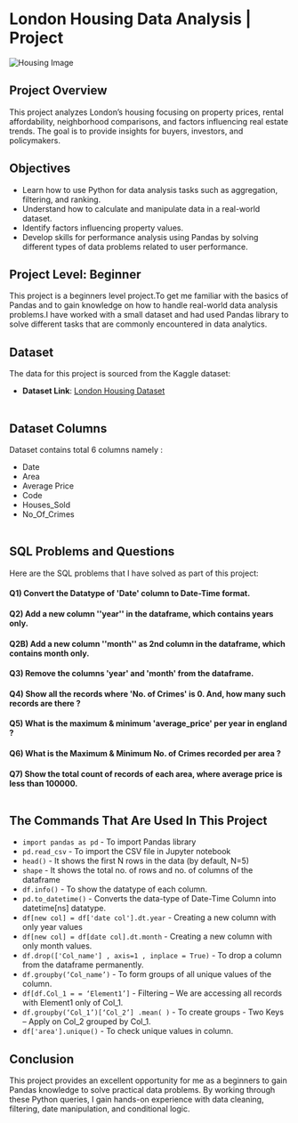 # London Housing Data Analysis | Project

![Housing Image](https://github.com/user-attachments/assets/7a758730-dc9f-42e2-b16a-016c82436055)


## Project Overview
This project analyzes London’s housing focusing on property prices, rental affordability, neighborhood comparisons, and factors influencing real estate trends. The goal is to provide insights for buyers, investors, and policymakers.


## Objectives
- Learn how to use Python for data analysis tasks such as aggregation, filtering, and ranking.
- Understand how to calculate and manipulate data in a real-world dataset.
- Identify factors influencing property values.
- Develop skills for performance analysis using Pandas by solving different types of data problems related to user performance.


## Project Level: Beginner
This project is a beginners level project.To get me familiar with the basics of Pandas and to gain knowledge on how to handle real-world data analysis problems.I have worked with a small dataset and had used Pandas library to solve different tasks that are commonly encountered in data analytics.


## Dataset
The data for this project is sourced from the Kaggle dataset:
 - **Dataset Link**: [London Housing Dataset](https://www.kaggle.com/datasets/justinas/housing-in-london)<br><br>


## Dataset Columns
Dataset contains total 6 columns namely :
- Date
- Area
- Average Price
- Code
- Houses_Sold
- No_Of_Crimes<br><br>
  

## SQL Problems and Questions
Here are the SQL problems that I have solved as part of this project:

#### Q1) Convert the Datatype of 'Date' column to Date-Time format.
#### Q2) Add a new column ''year'' in the dataframe, which contains years only.
#### Q2B) Add a new column ''month'' as 2nd column in the dataframe, which contains month only.
#### Q3) Remove the columns 'year' and 'month' from the dataframe.
#### Q4) Show all the records where 'No. of Crimes' is 0. And, how many such records are there ?
#### Q5) What is the maximum & minimum 'average_price' per year in england ?
#### Q6) What is the Maximum & Minimum No. of Crimes recorded per area ?
#### Q7) Show the total count of records of each area, where average price is less than 100000.<br><br>



## The Commands That Are Used In This Project 

- `import pandas as pd` - To import Pandas library<br>
- `pd.read_csv` - To import the CSV file in Jupyter notebook<br>
- `head()` - It shows the first N rows in the data (by default, N=5)<br>
- `shape` - It shows the total no. of rows and no. of columns of the dataframe<br>
- `df.info()` - To show the datatype of each column.
- `pd.to_datetime()` - Converts the data-type of Date-Time Column into datetime[ns] datatype.
- `df[new col] = df['date col'].dt.year` - Creating a new column with only year values
- `df[new col] = df[date col].dt.month` - Creating a new column with only month values.
- `df.drop(['Col_name'] , axis=1 , inplace = True)` - To drop a column from the dataframe permanently.
- `df.groupby(‘Col_name’)` - To form groups of all unique values of the column.
- `df[df.Col_1 = = ‘Element1’]` - Filtering – We are accessing all records with Element1 only of Col_1.
- `df.groupby(‘Col_1’)[‘Col_2’] .mean( )` - To create groups - Two Keys – Apply on Col_2 grouped by Col_1.
- `df['area'].unique()` - To check unique values in column.



## Conclusion
This project provides an excellent opportunity for me as a beginners to gain Pandas knowledge to solve practical data problems. By working through these Python queries, I gain hands-on experience with data cleaning, filtering, date manipulation, and conditional logic.


